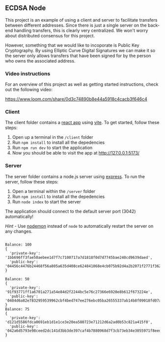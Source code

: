 ## ECDSA Node

This project is an example of using a client and server to facilitate transfers between different addresses. Since there is just a single server on the back-end handling transfers, this is clearly very centralized. We won't worry about distributed consensus for this project.

However, something that we would like to incoporate is Public Key Cryptography. By using Elliptic Curve Digital Signatures we can make it so the server only allows transfers that have been signed for by the person who owns the associated address.

### Video instructions
For an overview of this project as well as getting started instructions, check out the following video:

https://www.loom.com/share/0d3c74890b8e44a5918c4cacb3f646c4
 
### Client

The client folder contains a [react app](https://reactjs.org/) using [vite](https://vitejs.dev/). To get started, follow these steps:

1. Open up a terminal in the `/client` folder
2. Run `npm install` to install all the depedencies
3. Run `npm run dev` to start the application 
4. Now you should be able to visit the app at http://127.0.0.1:5173/

### Server

The server folder contains a node.js server using [express](https://expressjs.com/). To run the server, follow these steps:

1. Open a terminal within the `/server` folder 
2. Run `npm install` to install all the depedencies 
3. Run `node index` to start the server 

The application should connect to the default server port (3042) automatically! 

_Hint_ - Use [nodemon](https://www.npmjs.com/package/nodemon) instead of `node` to automatically restart the server on any changes.

```

Balance: 100
{
  'private-key': '1bb696ff3fae50aebee1d7f7c7100717a7d1818f0d7d7745bae240cd9639daed',
  'public-key': '04456c4476b24468f56a805a635d408ce624841068e4cb075b92d4a2b2071f2771f36236b8554fed14c6f3cd565dbbacaeafd8147547f99feaf90ac9e9a2f3fba4'
}

Balance: 50
{
  'private-key': '91f93771ff1a6701a271a54e84d2f2244bc5e76c27366e6920e8b612f673224e',
  'public-key': '0404d6a82e7832959539962cbf4bed747ee276ebc05ba26555337ab14b8f09018fd07a8f2e8121c3c601d3a3d47a61eebc56f4be1093b6ca3c5aefc32fd684f9ee'
}
Balance: 75
{
  'private-key': 'd121d5586fdca0691eb1d1e1ce3e20ea580723e71212d6a2ad0b53c821a415f0',
  'public-key': '042a6d5793e98ceed2dc141d3bb3de397caf4b7880968d7f3cb73eb34e3055971f8eedd03a038c25e9809254f496d9085c7f742fa79e9f6b238d40b673da14de96'
}

```
